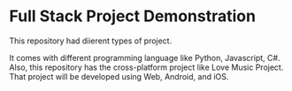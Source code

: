 # Full Stack Project Demonstration
This repository had diierent types of project. 

It comes with different programming language like Python, Javascript, C#. Also, this repository has the cross-platform project like Love Music Project. That project will be developed using Web, Android, and iOS.
